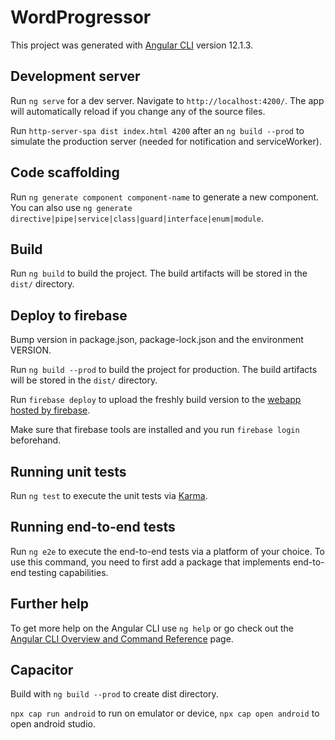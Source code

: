 # WordProgressor

This project was generated with [Angular CLI](https://github.com/angular/angular-cli) version 12.1.3.

## Development server

Run `ng serve` for a dev server. Navigate to `http://localhost:4200/`. The app will automatically reload if you change any of the source files.

Run `http-server-spa dist index.html 4200` after an `ng build --prod` to simulate the production server (needed for notification and serviceWorker).

## Code scaffolding

Run `ng generate component component-name` to generate a new component. You can also use `ng generate directive|pipe|service|class|guard|interface|enum|module`.

## Build

Run `ng build` to build the project. The build artifacts will be stored in the `dist/` directory.

## Deploy to firebase

Bump version in package.json, package-lock.json and the environment VERSION.

Run `ng build --prod` to build the project for production. The build artifacts will be stored in the `dist/` directory.

Run `firebase deploy` to upload the freshly build version to the [webapp hosted by firebase](https://wordprogressor.web.app).

Make sure that firebase tools are installed and you run `firebase login` beforehand.

## Running unit tests

Run `ng test` to execute the unit tests via [Karma](https://karma-runner.github.io).

## Running end-to-end tests

Run `ng e2e` to execute the end-to-end tests via a platform of your choice. To use this command, you need to first add a package that implements end-to-end testing capabilities.

## Further help

To get more help on the Angular CLI use `ng help` or go check out the [Angular CLI Overview and Command Reference](https://angular.io/cli) page.


## Capacitor

Build with `ng build --prod` to create dist directory.

`npx cap run android` to run on emulator or device, `npx cap open android` to open android studio.
